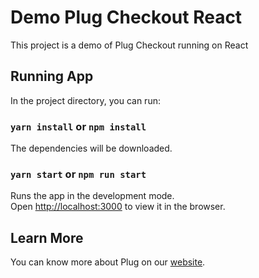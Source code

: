 # Demo Plug Checkout React

This project is a demo of Plug Checkout running on React

## Running App

In the project directory, you can run:

### `yarn install` or `npm install`

The dependencies will be downloaded.

### `yarn start` or `npm run start`

Runs the app in the development mode.\
Open [http://localhost:3000](http://localhost:3000) to view it in the browser.

## Learn More

You can know more about Plug on our [website](https://www.plugpagamentos.com/).
